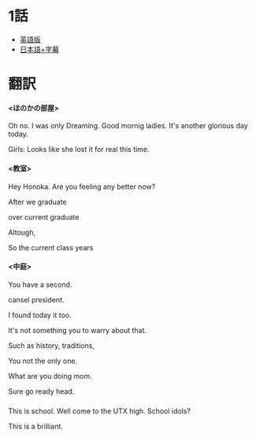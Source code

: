 # 1話

- [英語版](https://www1.9anime.to/watch/love-live-school-idol-project-dub.6y04/po98j6)
- [日本語+字幕](https://www1.9anime.to/watch/love-live-school-idol-project.yklj/574x5m)

# 翻訳
#### <ほのかの部屋>
Oh no. I was only Dreaming. Good mornig ladies. It's another glorious day today.

Girls: Looks like she lost it for real this time.

#### <教室>
Hey Honoka. Are you feeling any better now?

After we graduate

over current graduate

Altough, 

So the current class years

#### <中庭>
You have a second.

cansel president.

I found today it too.

It's not something you to warry about that.

Such as history, traditions, 

You not the only one.

What are you doing mom.

Sure go ready head.


#### <UTX>
### <UTX>
This is school.
Well come to the UTX high.
School idols?


This is a brilliant.
